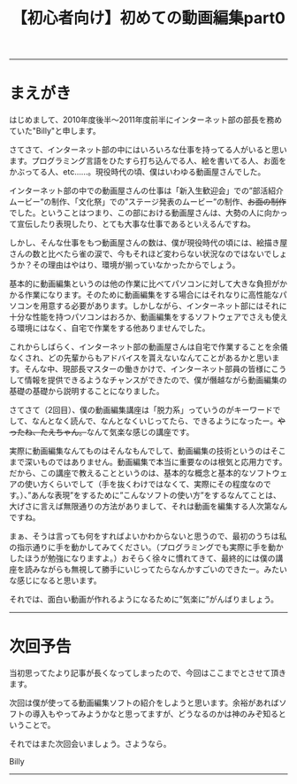 ﻿---
layout: post
title: 【初心者向け】初めての動画編集part0
category: lessons
tags: [初めての動画編集, Billy, 初心者向け, 講座part1リンク]
tagline: 初めての動画編集
---

---
# まえがき #

はじめまして、2010年度後半～2011年度前半にインターネット部の部長を務めていた"Billy"と申します。

さてさて、インターネット部の中にはいろいろな仕事を持ってる人がいると思います。プログラミング言語をひたすら打ち込んでる人、絵を書いてる人、お面をかぶってる人、etc……。現役時代の頃、僕はいわゆる動画屋さんでした。

インターネット部の中での動画屋さんの仕事は「新入生歓迎会」での”部活紹介ムービー”の制作、「文化祭」での”ステージ発表のムービー”の制作、<s>お面の制作</s>でした。ということはつまり、この部における動画屋さんは、大勢の人に向かって宣伝したり表現したり、とても大事な仕事であるといえるんですね。

しかし、そんな仕事をもつ動画屋さんの数は、僕が現役時代の頃には、絵描き屋さんの数と比べたら雀の涙で、今もそれほど変わらない状況なのではないでしょうか？その理由はやはり、環境が揃っていなかったからでしょう。

基本的に動画編集というのは他の作業に比べてパソコンに対して大きな負担がかかる作業になります。そのために動画編集をする場合にはそれなりに高性能なパソコンを用意する必要があります。しかしながら、インターネット部にはそれに十分な性能を持つパソコンはおろか、動画編集をするソフトウェアでさえも使える環境にはなく、自宅で作業をする他ありませんでした。

これからしばらく、インターネット部の動画屋さんは自宅で作業することを余儀なくされ、どの先輩からもアドバイスを貰えないなんてことがあるかと思います。そんな中、現部長マスターの働きかけで、インターネット部員の皆様にこうして情報を提供できるようなチャンスができたので、僕が僭越ながら動画編集の基礎の基礎から説明することになりました。

さてさて（2回目）、僕の動画編集講座は「脱力系」っていうのがキーワードでして、なんとなく読んで、なんとなくいじってたら、できるようになったー。<s>やったね、たえちゃん。</s>なんて気楽な感じの講座です。

実際に動画編集なんてものはそんなもんでして、動画編集の技術というのはそこまで深いものではありません。動画編集で本当に重要なのは根気と応用力です。だから、この講座で教えることというのは、基本的な概念と基本的なソフトウェアの使い方くらいでして（手を抜くわけではなくて、実際にその程度なのです。）、”あんな表現”をするために”こんなソフトの使い方”をするなんてことは、大げさに言えば無限通りの方法がありまして、それは動画を編集する人次第なんですね。

まぁ、そうは言っても何をすればよいかわからないと思うので、最初のうちは私の指示通りに手を動かしてみてください。（プログラミングでも実際に手を動かしたほうが勉強になりますよ。）おそらく徐々に慣れてきて、最終的には僕の講座を読みながらも無視して勝手にいじってたらなんかすごいのできたー。みたいな感じになると思います。

それでは、面白い動画が作れるようになるために”気楽に”がんばりましょう。

---

# 次回予告 #

当初思ってたより記事が長くなってしまったので、今回はここまでとさせて頂きます。

次回は僕が使ってる動画編集ソフトの紹介をしようと思います。余裕があればソフトの導入もやってみようかなと思ってますが、どうなるのかは神のみぞ知るということで。

それではまた次回会いましょう。さようなら。

Billy

---